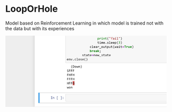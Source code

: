# LoopOrHole
Model based on Reinforcement Learning in which model is 
trained not with the data but with its experiences

<img src = "ss.jpg" width="600"/>

